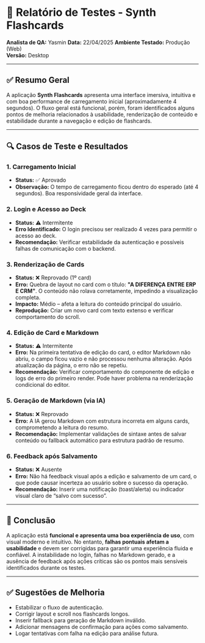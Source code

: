 
# 🧪 Relatório de Testes - Synth Flashcards

**Analista de QA:** Yasmin 
**Data:** 22/04/2025
**Ambiente Testado:** Produção (Web)  
**Versão:** Desktop

---

## ✅ Resumo Geral

A aplicação **Synth Flashcards** apresenta uma interface imersiva, intuitiva e com boa performance de carregamento inicial (aproximadamente 4 segundos). O fluxo geral está funcional, porém, foram identificados alguns pontos de melhoria relacionados à usabilidade, renderização de conteúdo e estabilidade durante a navegação e edição de flashcards.

---

## 🔍 Casos de Teste e Resultados

### 1. Carregamento Inicial
- **Status:** ✅ Aprovado  
- **Observação:** O tempo de carregamento ficou dentro do esperado (até 4 segundos). Boa responsividade geral da interface.

### 2. Login e Acesso ao Deck
- **Status:** ⚠️ Intermitente  
- **Erro Identificado:** O login precisou ser realizado 4 vezes para permitir o acesso ao deck.  
- **Recomendação:** Verificar estabilidade da autenticação e possíveis falhas de comunicação com o backend.

### 3. Renderização de Cards
- **Status:** ❌ Reprovado (1º card)  
- **Erro:** Quebra de layout no card com o título: **"A DIFERENÇA ENTRE ERP E CRM"**. O conteúdo não rolava corretamente, impedindo a visualização completa.  
- **Impacto:** Médio – afeta a leitura do conteúdo principal do usuário.  
- **Reprodução:** Criar um novo card com texto extenso e verificar comportamento do scroll.

### 4. Edição de Card e Markdown
- **Status:** ⚠️ Intermitente  
- **Erro:** Na primeira tentativa de edição do card, o editor Markdown não abriu, o campo ficou vazio e não processou nenhuma alteração. Após atualização da página, o erro não se repetiu.  
- **Recomendação:** Verificar comportamento do componente de edição e logs de erro do primeiro render. Pode haver problema na renderização condicional do editor.

### 5. Geração de Markdown (via IA)
- **Status:** ❌ Reprovado  
- **Erro:** A IA gerou Markdown com estrutura incorreta em alguns cards, comprometendo a leitura do resumo.  
- **Recomendação:** Implementar validações de sintaxe antes de salvar conteúdo ou fallback automático para estrutura padrão de resumo.

### 6. Feedback após Salvamento
- **Status:** ❌ Ausente  
- **Erro:** Não há feedback visual após a edição e salvamento de um card, o que pode causar incerteza ao usuário sobre o sucesso da operação.  
- **Recomendação:** Inserir uma notificação (toast/alerta) ou indicador visual claro de “salvo com sucesso”.

---

## 📌 Conclusão

A aplicação está **funcional e apresenta uma boa experiência de uso**, com visual moderno e intuitivo. No entanto, **falhas pontuais afetam a usabilidade** e devem ser corrigidas para garantir uma experiência fluida e confiável. A instabilidade no login, falhas no Markdown gerado, e a ausência de feedback após ações críticas são os pontos mais sensíveis identificados durante os testes.

---

## ✅ Sugestões de Melhoria

- Estabilizar o fluxo de autenticação.
- Corrigir layout e scroll nos flashcards longos.
- Inserir fallback para geração de Markdown inválido.
- Adicionar mensagens de confirmação para ações como salvamento.
- Logar tentativas com falha na edição para análise futura.
